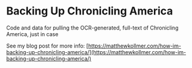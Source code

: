 # Backing Up Chronicling America

Code and data for pulling the OCR-generated, full-text of Chronicling America, just in case

See my blog post for more info: [https://matthewkollmer.com/how-im-backing-up-chronicling-america/](https://matthewkollmer.com/how-im-backing-up-chronicling-america/)

